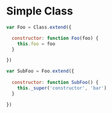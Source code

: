 Simple Class
============

```javascript
var Foo = Class.extend({

  constructor: function Foo(foo) {
    this.foo = foo
  }

})

var SubFoo = Foo.extend({
  
  constructor: function SubFoo() {
    this._super('constructor', 'bar')
  }

})
```